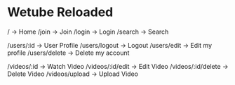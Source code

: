 # Wetube Reloaded

/ -> Home
/join -> Join
/login -> Login
/search -> Search


/users/:id -> User Profile
/users/logout -> Logout
/users/edit -> Edit my profile
/users/delete -> Delete my account


/videos/:id -> Watch Video
/videos/:id/edit -> Edit Video
/videos/:id/delete -> Delete Video
/videos/upload -> Upload Video
